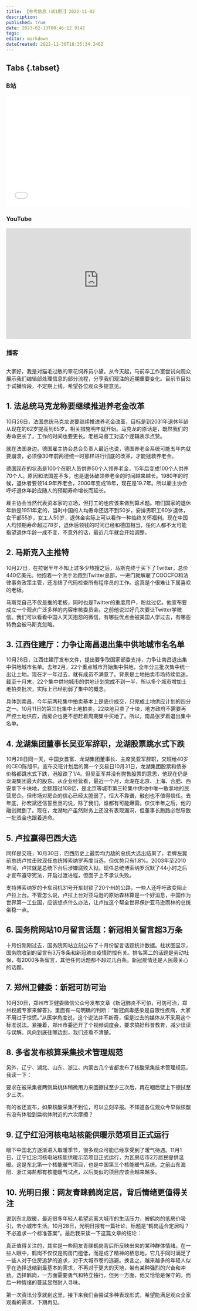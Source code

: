 ```yaml
---
title: 【参考信息（试1期）】2022-11-02
description: 
published: true
date: 2023-02-13T00:46:12.914Z
tags: 
editor: markdown
dateCreated: 2022-11-30T18:35:34.346Z
---
```


## Tabs {.tabset}
### B站
<div style="position: relative; padding: 30% 45%;">
<iframe style="position: absolute; width: 100%; height: 100%; left: 0; top: 0;" src="//player.bilibili.com/player.html?&bvid=BV1me411G7ni&page=1&as_wide=1&high_quality=1&danmaku=1" scrolling="no" border="0" frameborder="no" framespacing="0" allowfullscreen="true"></iframe>
</div>

### YouTube
<div style="position: relative; padding: 30% 45%;">
<iframe style="position: absolute; top: 0; left: 0; width: 100%; height: 100%;" src="https://www.youtube-nocookie.com/embed/DV_EKXwMEmY" title="YouTube video player" frameborder="0" allow="accelerometer; autoplay; clipboard-write; encrypted-media; gyroscope; picture-in-picture" allowfullscreen></iframe>
</div>
  
### 播客
<div class="podcast-player"></div>

## 

大家好，我是对猫毛过敏的翠花饲养员小黛。从今天起，马前卒工作室尝试向观众展示我们编辑部处理信息的部分流程，分享我们观注的近期重要变化。目前节目处于试播阶段，不定期上线，希望各位观众多提意见。

## 1. 法总统马克龙称要继续推进养老金改革

10月26日，法国总统马克龙说要继续推进养老金改革，目标是到2031年退休年龄从现在的62岁提高到65岁。相关措施明年就开始。马克龙的原话是，既然我们的寿命更长了，工作的时间也要更长。老板马督工对这个逻辑表示点赞。

就在法国身边。德国雇主协会总会负责人最近也说，德国养老金系统可能五年内就要崩溃，必须像30年前两德统一时那样进行彻底的改革，才能拯救养老金。

德国现在的状态是100个在职人员供养50个人领养老金，15年后变成100个人供养70个人。原因和法国差不多，也是退休破领养老金的时间越来越长。1980年的时候，退休者要领14.9年养老金，2000年变成18年，现在是19.7年。所以雇主协会呼吁退休年龄应随人的预期寿命增长而延长。

雇主协会当然代表资本家的立场，但打工的也应该来做到算术题。咱们国家的退休年龄是1951年定的，当时中国的人均寿命还远不到50岁，安排男职工60岁退休，女干部55岁，女工人50岁，退休金实际上可以看作一种临终关怀福利。现在中国人均预期寿命超过78岁，退休后领钱的时间已经和德国相当，任何人都不太可能指望退休年龄一成不变，不意外的话，最近几年就会开始调整。

## 2. 马斯克入主推特

10月27日，在拉锯半年不知上过多少热搜之后，马斯克终于买下了Twitter，总价440亿美元。他抱着一个洗手池跑到Twitter总部，一进门就解雇了COOCFO和法律事务政策主管，还冻结了代码检查所有程序员的工作。这真是个很难让下属喜欢的老板。

马斯克自己不仅是推的老板，同时也是Twitter的重度用户，粉丝过亿。他宣布要成立一个观点广泛多样的内容审核委员会。之前他说过好几次要让Twitter学微信。我们可以看看中国人天天抱怨的微信，有哪些优点会被美国人学过去，有哪些特色会被马斯克忽略。

## 3. 江西住建厅：力争让南昌退出集中供地城市名名单

10月28日，江西住建厅发布文件，提出要争取国家部委支持，力争让南昌退出集中供地城市名单。去年2月，22个重点城市开始集中供地，全年分三批次集中统一出让土地。现在才一年过去，就有成员不满意了。背景是土地拍卖市场持续低迷。截至十月末，22个集中供地城市的供地计划完成不到一半，所以多个城市增加土地拍卖批次，实际上已经削弱了集中的概念。

具体到南昌，今年前两轮集中拍卖基本上是底价成交，只完成土地供应计划的四分之一。10月11日的第三批集中土地拍卖，22块地只卖了十块，地方政府不需要再严控土地供应，而房企也更不想赶着周期集中买地了。所以，南昌张罗着退出集中名单。

## 4. 龙湖集团董事长吴亚军辞职，龙湖股票跳水式下跌

10月28日同一天，中国女首富、龙湖集团董事长、主席吴亚军辞职，交班给40岁的CEO陈旭平。宣布交班计划后的第一个交易日10月31日，龙湖集团股票和债券价格都跳水式下跌，港股跌了1/4。但吴亚军并没有抛售股票的意思，他现在仍是龙湖集团最大的股东。从企业经营看，最近一个月，龙湖在北京、上海、合肥、西安拿下十块地，金额超过108亿，是北京等城市第三轮集中供地中唯一敢拿地的民营房企。但市场对房企的信心已经太脆弱了，恒大不靠谱，融创也不值得信任。去年底，孙宏斌还信誓旦旦的说，除了我们，谁都有可能爆雷。仅仅半年之后，他的融创就倒了。现在，龙湖地产虽然财务上还没有表现漏洞，但董事长跑路必然导致一批资金也跟着逃命。

## 5. 卢拉赢得巴西大选

同样是交班，10月30日，巴西历史上最势均力敌的总统大选出结果了，老牌左翼前总统卢拉击败现任总统博索纳罗再度当选，但优势只有1.8%。2003年至2010年间，卢拉就是总统下台后涉嫌腐败入狱。现任总统博索纳罗沉默了44小时之后才宣布遵守宪法，开启过渡进程，但面子上不承认失败。

支持博索纳罗的卡车司机31号开车封锁了20个州的公路，一些人还呼吁政变阻止卢拉上台。不管怎么说，卢拉上台对亚马逊的原始森林算是一个好消息，中国作为世界第一工业国，应该想点什么办法，让卢拉这个帮全世界保护亚马逊雨林的总统坐稳一点。

## 6. 国务院网站10月留言话题：新冠相关留言超3万条

十月份刚刚过去，国务院网站立刻公布了十月份留言话题统计数据。柱状图显示，国务院收到的留言有3万多条和新冠肺炎疫情防控有关。排名第二的话题是劳动社保，有2000多条留言，其他任何话题都不超过几百条。新冠疫情还是人民最关心的话题。

## 7. 郑州卫健委：新冠可防可治

10月30日，郑州市卫健委微信公众号发布文章《新冠肺炎不可怕，可防可治，郑州权威专家来解答》，里面有一句明确的判断：“新冠病毒感染是自限性疾病，大家不用过于惊慌。”从医学角度说，这个说法并不新奇，但是过去的媒体从不采用这个标准说法。紧接着，郑州市委还开了个视频调度会，要求搞好科普教育，减少误读与误解。风向到底往哪边刮，我们还看不清楚。

## 8. 多省发布核算采集技术管理规范

另外，辽宁、湖北、山东、浙江、内蒙古几个省都发布了核酸采集技术管理规范，我读一下：

要求在被采集者两侧扁桃体稍微用力来回擦拭至少三次后，再在咽后壁上下擦拭至少三次。

有的省还宣布，如果核酸采集不到位，可以立刻举报。不知道各位观众今早做核酸有没有体验到扁桃体附近的六次摩擦？

## 9. 辽宁红沿河核电站核能供暖示范项目正式运行

眼下中国北方逐渐进入取暖季节，很多观众可能已经享受到了暖气待遇。11月1日，辽宁红沿河核电站核能供暖示范项目正式运行，为瓦房店市2万居民提供温暖。这是东北第一个核能暖气项目，也是中国第三个核能暖气系统。之前山东海阳、浙江海盐都有核能暖气试点，以后类似的项目应该会越来越多。

## 10. 光明日报：网友青睐鹤岗定居，背后情绪更值得关注

说到东北取暖，最近很多年轻人希望远离大城市的生活压力，被鹤岗的低房价吸引，去小城市生活。10月28日，光明日报有一篇社论，标题是“鹤岗适合定居吗？不必追求一个标准答案”。最后我来读一下这篇文章的结论：

真正值得关注的，其实是一些网友青睐鹤岗背后所反映出来的某种群体情绪。在一些人眼中，鹤岗不仅仅是购房门槛低，而是成了精神的栖息地，它几乎同时满足了一些人对于住房追梦的追求，对于大城市卷的逃避。换言之，越来越多的年轻人似乎在选择退缩到最基本的需求，不再对于更大的天地，带有某种强烈的兴奋和冲劲。选择鹤岗，一方面需要勇气和特立独行，但另一方面，他又恰恰是保守的。而后一种情绪的蔓延显然耐人寻味。

第一次资讯分享就到这里，接下来我们会尝试多种表现形式，希望能满足观众全家观看的需求，下期再见。